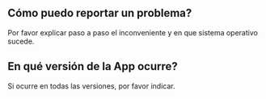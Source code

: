 ## Cómo puedo reportar un problema?
Por favor explicar paso a paso el inconveniente y en que sistema operativo sucede.

## En qué versión de la App ocurre?
Si ocurre en todas las versiones, por favor indicar. 
